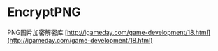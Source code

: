 # EncryptPNG
PNG图片加密解密库
[http://igameday.com/game-development/18.html](http://igameday.com/game-development/18.html)
